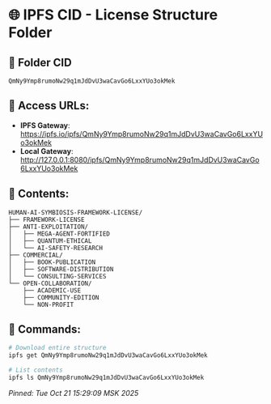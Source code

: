 # 🌐 IPFS CID - License Structure Folder

## 📍 Folder CID
`QmNy9Ymp8rumoNw29q1mJdDvU3waCavGo6LxxYUo3okMek`

## 🔗 Access URLs:
- **IPFS Gateway**: https://ipfs.io/ipfs/QmNy9Ymp8rumoNw29q1mJdDvU3waCavGo6LxxYUo3okMek
- **Local Gateway**: http://127.0.0.1:8080/ipfs/QmNy9Ymp8rumoNw29q1mJdDvU3waCavGo6LxxYUo3okMek

## 📁 Contents:
```
HUMAN-AI-SYMBIOSIS-FRAMEWORK-LICENSE/
├── FRAMEWORK-LICENSE
├── ANTI-EXPLOITATION/
│   ├── MEGA-AGENT-FORTIFIED
│   ├── QUANTUM-ETHICAL
│   └── AI-SAFETY-RESEARCH
├── COMMERCIAL/
│   ├── BOOK-PUBLICATION
│   ├── SOFTWARE-DISTRIBUTION
│   └── CONSULTING-SERVICES
└── OPEN-COLLABORATION/
    ├── ACADEMIC-USE
    ├── COMMUNITY-EDITION
    └── NON-PROFIT
```

## 🔄 Commands:
```bash
# Download entire structure
ipfs get QmNy9Ymp8rumoNw29q1mJdDvU3waCavGo6LxxYUo3okMek

# List contents
ipfs ls QmNy9Ymp8rumoNw29q1mJdDvU3waCavGo6LxxYUo3okMek
```

*Pinned: Tue Oct 21 15:29:09 MSK 2025*

